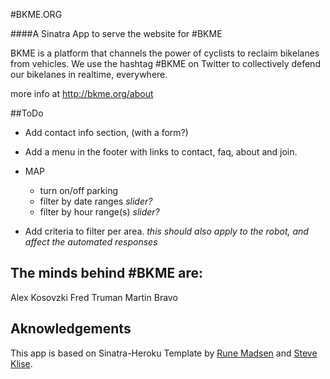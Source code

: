#BKME.ORG

####A Sinatra App to serve the website for #BKME

BKME is a platform that channels the power of cyclists to reclaim bikelanes from vehicles.
We use the hashtag #BKME on Twitter to collectively defend our bikelanes in realtime, everywhere.

more info at <http://bkme.org/about>

##ToDo

* Add contact info section, (with a form?)
* Add a menu in the footer with links to contact, faq, about and join.
* MAP
	* turn on/off parking
	* filter by date ranges *slider?*
	* filter by hour range(s) *slider?*

* Add criteria to filter per area. *this should also apply to the robot, and affect the automated responses*


## The minds behind \#BKME are:

Alex Kosovzki
Fred Truman
Martin Bravo


## Aknowledgements

This app is based on Sinatra-Heroku Template by [Rune Madsen](https://github.com/runemadsen/) and [Steve Klise](https://github.com/stevenklise).
